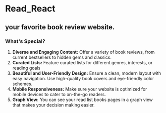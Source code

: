 # Read_React

## your favorite book review website.

### What's Special?

1. **Diverse and Engaging Content:** Offer a variety of book reviews, from current bestsellers to hidden gems and classics.
2. **Curated Lists:** Feature curated lists for different genres, interests, or reading goals
3. **Beautiful and User-Friendly Design:** Ensure a clean, modern layout with easy navigation. Use high-quality book covers and eye-friendly color schemes.
4. **Mobile Responsiveness:** Make sure your website is optimized for mobile devices to cater to on-the-go readers.
5. **Graph View:** You can see your read list books pages in a graph view that makes your decision making easier.
